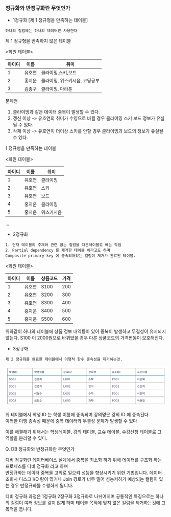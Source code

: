 ### 정규화와 반정규화란 무엇인가

- 1정규화 [제 1 정규형을 만족하는 테이블]
```text
하나의 컬럼에는 하나의 데이터만 사용한다
```
제 1 정규형을 반족하지 않은 테이블

<회원 테이블>

| 아이디 | 이름  | 취미                |   
|-----|-----|-------------------|   
| 1   | 유호연 | 클라이밍,스키,보드        |   
| 2   | 홍지운 | 클라이밍, 위스키시음, 코딩공부 |   
| 3   | 김종구 | 클라이밍, 마라톤           |   

문제점
1. 클라이밍과 같은 데이터 중복이 발생할 수 있다.
2. 갱신 이상 -> 유호연의 취미가 수영으로 바뀔 경우 클라이밍 스키 보드 정보가 유실 될 수 있다. 
3. 삭제 이상 -> 유호연이 더이상 스키를 안할 경우 클라이밍과 보드의 정보가 유실될 수 있다.

1 정규형을 만족하는 테이블

<회원 테이블>

| 아이디 | 이름  | 취미                |   
|-----|-----|-------------------|   
| 1   | 유호연 | 클라이밍        |   
| 2   | 유호연 | 스키        |   
| 3   | 유호연 | 보드        |   
| 4   | 홍지운 | 클라이밍 |
| 5   | 홍지운 | 위스키시음 |
 ...

- 2정규화
```text
1. 현재 테이블의 주제와 관련 없는 컬럼을 다른테이블로 빼는 작업
2. Partial dependency 를 제거한 테이블 이라고도 하며 
Composite primary key 에 종속되어있는 컬럼이 제거가 완료된 테이블.
```

<회원 테이블>

| 아이디 | 이름  | 상품코드 | 가격  |   
|-----|-----|------|-----|   
| 1   | 유호연 | S100 | 200 |   
| 2   | 유호연 | S200 | 300 |   
| 3   | 유호연 | S300 | 400 |   
| 4   | 홍지운 | S400 | 500 |
| 5   | 홍지운 | S500 | 600 |

위와같이 하나의 테이블에 상품 정보 내역등이 있어 중복이 발생하고 무결성이 유지되지 않는다.
S100 이 2000원으로 바뀌었을 경우 다른 상품코드의 가격변동이 모호해진다.

- 3정규화
```text
제 2 정규화를 완료한 테이블에서 이행적 함수 종속성을 제거하는것.
```
![img.png](../이미지/img.png)

위 테이블에서 학생 ID 는 학생 이름에 종속되며 강의명은 강의 ID 에 종속된다.<br>
이러한 이행 종속성 때문에 중복 데이터와 무결성 문제가 발생할 수 있다

이를 해결해기 위해서는 학생테이블, 강의 테이블, 교슈 테이블, 수강신청 테이블로 그 역할을 분리할 수 있다.

Q. DB 정규화와 반정규화란 무엇인가

디비 정규화란 데이터베이스 설계에서 중복을 최소화 하기 위해 데이터를 구조화 하는 프로세스를 디비 정규화 라고 하며
<br>
반정규화는 데이터 중복을 고의로 일으켜 성능을 향상시키기 위한 기법입니다. 데이터 조회시 디스크 I/O 량이 많거나
Join 경로가 너무 멀어 성능저하가 예상되는 컬럼이 있는 경우 반정규화를 수행하게 됩니다.

디비 정규화 과정은 1정규화 2정구화 3정규화로 나뉘어지며
공통적인 특징으로는 하나의 컬럼이 여러 정보를 갖지 않게 하며 테이블 목적에 맞지 않은 컬럼을 제거하는것에 그 목적을 둡니다.
